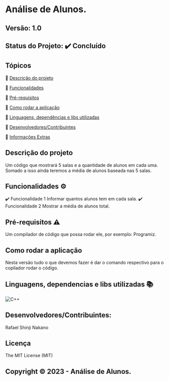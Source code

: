 # Análise de Alunos.
## Versão: 1.0 
## Status do Projeto: ✔️ Concluído

## Tópicos
🔹 [Descrição do projeto](https://github.com/Vharkus/Salas_Aulas/blob/main/README.md#descri%C3%A7%C3%A3o-do-projeto)

🔹 [Funcionalidades](https://github.com/Vharkus/Salas_Aulas/blob/main/README.md#funcionalidades-%EF%B8%8F)

🔹 [Pré-requisitos](https://github.com/Vharkus/Salas_Aulas/blob/main/README.md#pr%C3%A9-requisitos-%EF%B8%8F)

🔹 [Como rodar a aplicação](https://github.com/Vharkus/Salas_Aulas/blob/main/README.md#como-rodar-a-aplica%C3%A7%C3%A3o)

🔹 [Linguagens, dependências e libs utilizadas](https://github.com/Vharkus/Salas_Aulas/blob/main/README.md#linguagens-dependencias-e-libs-utilizadas-)

🔹 [Desenvolvedores/Contribuintes](https://github.com/Vharkus/Salas_Aulas/blob/main/README.md#desenvolvedorescontribuintes)

🔹 [Informações Extras](https://github.com/Vharkus/Salas_Aulas/blob/main/README.md#copyright-%EF%B8%8F-2023---an%C3%A1lise-de-alunos****)

## Descrição do projeto
Um código que mostrará 5 salas e a quantidade de alunos em cada uma. Somado a isso ainda teremos a média de alunos baseada nas 5 salas.

## Funcionalidades ⚙️
✔️ Funcionalidade 1
Informar quantos alunos tem em cada sala.
✔️ Funcionalidade 2
Mostrar a média de alunos total.

## Pré-requisitos ⚠️    
Um compilador de código que possa rodar ele, por exemplo: Programiz.

## Como rodar a aplicação 
Nesta versão tudo o que devemos fazer é dar o comando respectivo para o copilador rodar o código.


## Linguagens, dependencias e libs utilizadas 📚
![C++](https://img.shields.io/badge/C%2B%2B-00599C?style=for-the-badge&logo=c%2B%2B&logoColor=white.md)

## Desenvolvedores/Contribuintes:
Rafael Shinji Nakano

## Licença
The MIT License (MIT)

## Copyright ©️ 2023 - Análise de Alunos.
